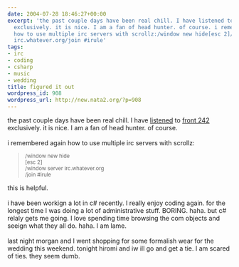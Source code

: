 ```yaml
---
date: 2004-07-28 18:46:27+00:00
excerpt: 'the past couple days have been real chill. I have listened to front 242
  exclusively. it is nice. I am a fan of head hunter. of course. i remembered again
  how to use multiple irc servers with scrollz:/window new hide[esc 2]/window server
  irc.whatever.org/join #irule'
tags:
- irc
- coding
- csharp
- music
- wedding
title: figured it out
wordpress_id: 908
wordpress_url: http://new.nata2.org/?p=908
---
```


the past couple days have been real chill. I have <a href="http://dopeman.org/itunes">listened</a> to <a href="http://www.front242.com/splash.htm">front 242</a> exclusively. it is nice. I am a fan of head hunter. of course. <br/><br/>i remembered again how to use multiple irc servers with scrollz:<blockquote><small>/window new hide<br/>[esc 2]<br/>/window server irc.whatever.org<br/>/join #irule</small></blockquote>

this is helpful. <br/><br/>i have been workign a lot in c# recently. I really enjoy coding again. for the longest time I was doing a lot of administrative stuff. BORING. haha. but c# relaly gets me going. I love spending time browsing the com objects and seeign what they all do. haha. I am lame. <br/><br/>last night morgan and I went shopping for some formalish wear for the wedding this weekend. tonight hiromi and iw ill go and get a tie. I am scared of ties. they seem dumb.